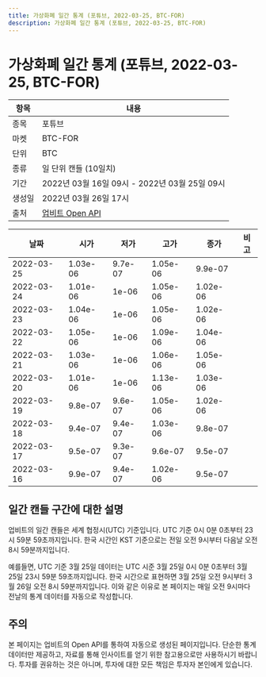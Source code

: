 ```yaml
---
title: 가상화폐 일간 통계 (포튜브, 2022-03-25, BTC-FOR)
description: 가상화폐 일간 통계 (포튜브, 2022-03-25, BTC-FOR)
---
```


가상화폐 일간 통계 (포튜브, 2022-03-25, BTC-FOR)
===

|항목|내용|
|--|--|
|종목|포튜브|
|마켓|BTC-FOR|
|단위|BTC|
|종류|일 단위 캔들 (10일치)|
|기간|2022년 03월 16일 09시 - 2022년 03월 25일 09시|
|생성일|2022년 03월 26일 17시|
|출처|[업비트 Open API](https://docs.upbit.com)|


|날짜|시가|저가|고가|종가|비고|
|--|--|--|--|--|--|
|2022-03-25|1.03e-06|9.7e-07|1.05e-06|9.9e-07|    |
|2022-03-24|1.01e-06|1e-06|1.05e-06|1.02e-06|    |
|2022-03-23|1.04e-06|1e-06|1.05e-06|1.02e-06|    |
|2022-03-22|1.05e-06|1e-06|1.09e-06|1.04e-06|    |
|2022-03-21|1.03e-06|1e-06|1.06e-06|1.05e-06|    |
|2022-03-20|1.01e-06|1e-06|1.13e-06|1.03e-06|    |
|2022-03-19|9.8e-07|9.6e-07|1.05e-06|1.02e-06|    |
|2022-03-18|9.4e-07|9.4e-07|1.03e-06|9.8e-07|    |
|2022-03-17|9.5e-07|9.3e-07|9.6e-07|9.5e-07|    |
|2022-03-16|9.9e-07|9.4e-07|1.02e-06|9.5e-07|    |


일간 캔들 구간에 대한 설명
---


업비트의 일간 캔들은 세계 협정시(UTC) 기준입니다. 
UTC 기준 0시 0분 0초부터 23시 59분 59초까지입니다. 
한국 시간인 KST 기준으로는 전일 오전 9시부터 다음날 오전 8시 59분까지입니다. 


예를들면, UTC 기준 3월 25일 데이터는 UTC 시준 3월 25일 0시 0분 0초부터 3월 25일 23시 59분 59초까지입니다. 
한국 시간으로 표현하면 3월 25일 오전 9시부터 3월 26일 오전 8시 59분까지입니다. 
이와 같은 이유로 본 페이지는 매일 오전 9시마다 전날의 통계 데이터를 자동으로 작성합니다. 


주의
---


본 페이지는 업비트의 Open API를 통하여 자동으로 생성된 페이지입니다. 
단순한 통계 데이터만 제공하고, 자료를 통해 인사이트를 얻기 위한 참고용으로만 사용하시기 바랍니다. 
투자를 권유하는 것은 아니며, 투자에 대한 모든 책임은 투자자 본인에게 있습니다. 
